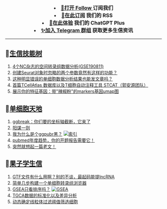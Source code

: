 
<h3 align="center">   
<li> <a href="https://app.follow.is/share/feeds/86231884517090304">🌈打开 Follow </a>订阅我们</li>  

<li> <a href="https://bioinforss-channel.vercel.app/">🎈在此订阅</a> 我们的 RSS</li>  

<li> <a href="https://kyplus.092420.xyz/">🌟在此体验</a> 我们的 ChatGPT Plus </li>  

<li> <a href="https://t.me/BioInfoTalk">✨加入 Telegram 群组</a> 获取更多生信资讯</li>  
</h3>

------------------

## 📝[生信技能树](https://github.com/ixxmu/mp_duty/issues?q=label%3A%E7%94%9F%E4%BF%A1%E6%8A%80%E8%83%BD%E6%A0%91+is%3Aclosed)
<!-- 1issueTable -->

1. [4个NC杂志的空间转录组数据分析(GSE190811)](https://github.com/ixxmu/mp_duty/issues/6565) 
2. [创建Seurat对象时忽略的两个参数竟然有这样的功能？](https://github.com/ixxmu/mp_duty/issues/6561) 
3. [这种明显错误的单细胞数据分析结果也能发文章吗？](https://github.com/ixxmu/mp_duty/issues/6552) 
4. [首篇TCellAtlas 数据库以及T细胞自动注释工具 STCAT（郭安源团队）](https://github.com/ixxmu/mp_duty/issues/6534) 
5. [展示你的特征基因：带"辣椒粉"的markers基因umap图](https://github.com/ixxmu/mp_duty/issues/6533) 
<!-- 1issueTable -->
## 📝[单细胞天地](https://github.com/ixxmu/mp_duty/issues?q=label%3A%E5%8D%95%E7%BB%86%E8%83%9E%E5%A4%A9%E5%9C%B0+is%3Aclosed)
<!-- 2issueTable -->

1. [ggbreak：你们要的坐标轴截断，它来了](https://github.com/ixxmu/mp_duty/issues/6328) 
2. [阳谋一则](https://github.com/ixxmu/mp_duty/issues/6277) 
3. [我为什么是个ggpubr黑？](https://github.com/ixxmu/mp_duty/issues/5947) [![索引](https://img.shields.io/github/labels/ixxmu/mp_duty/索引)](https://github.com/ixxmu/mp_duty/labels/索引)
4. [pubmed年度趋势，你的开题报告需要它！](https://github.com/ixxmu/mp_duty/issues/5946) 
5. [突然就想起一篇老文！](https://github.com/ixxmu/mp_duty/issues/5945) 
<!-- 2issueTable -->

## 📝[果子学生信](https://github.com/ixxmu/mp_duty/issues?q=label%3A%E6%9E%9C%E5%AD%90%E5%AD%A6%E7%94%9F%E4%BF%A1+is%3Aclosed)
<!-- 3issueTable -->

1. [GTF文件有什么用啊？别的不谈，最起码能提lncRNA](https://github.com/ixxmu/mp_duty/issues/6080) 
2. [简单几步构建一个单细胞转录组浏览器](https://github.com/ixxmu/mp_duty/issues/5103) 
3. [GSEA只看排序吗？](https://github.com/ixxmu/mp_duty/issues/4920) [![GSEA](https://img.shields.io/github/labels/ixxmu/mp_duty/GSEA)](https://github.com/ixxmu/mp_duty/labels/GSEA)
4. [TGCA数据的标准化以及差异分析](https://github.com/ixxmu/mp_duty/issues/4829) 
5. [动态确定线粒体过滤阈值筛选细胞](https://github.com/ixxmu/mp_duty/issues/4754) 
<!-- 3issueTable -->
